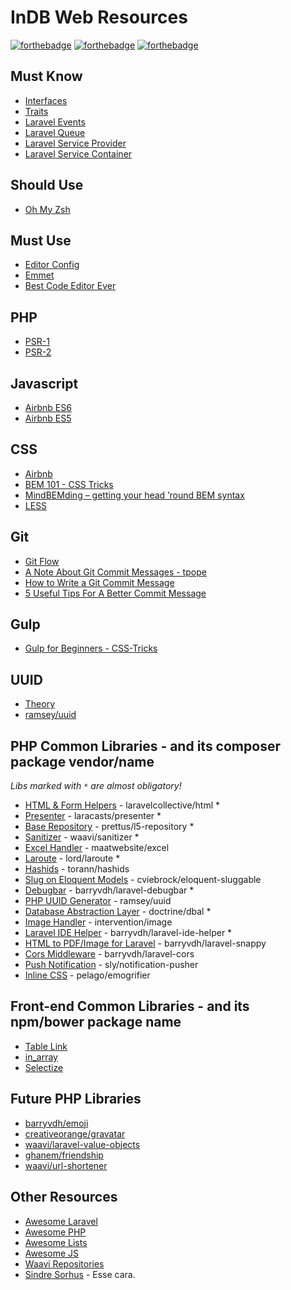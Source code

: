 # InDB Web Resources
[![forthebadge](http://forthebadge.com/images/badges/built-with-love.svg)](http://forthebadge.com)
[![forthebadge](http://forthebadge.com/images/badges/designed-in-ms-paint.svg)](http://forthebadge.com)
[![forthebadge](http://forthebadge.com/images/badges/powered-by-electricity.svg)](http://forthebadge.com)

## Must Know
- [Interfaces](http://php.net/manual/en/language.oop5.interfaces.php)
- [Traits](http://php.net/manual/pt_BR/language.oop5.traits.php)
- [Laravel Events](https://laravel.com/docs/events)
- [Laravel Queue](https://laravel.com/docs/queues)
- [Laravel Service Provider](https://laravel.com/docs/providers)
- [Laravel Service Container](https://laravel.com/docs/container)

## Should Use
- [Oh My Zsh](https://github.com/robbyrussell/oh-my-zsh)

## Must Use
- [Editor Config](http://editorconfig.org/)
- [Emmet](http://emmet.io/)
- [Best Code Editor Ever](http://www.vim.org/)

## PHP
- [PSR-1](http://www.php-fig.org/psr/psr-1/)
- [PSR-2](http://www.php-fig.org/psr/psr-2/)

## Javascript
- [Airbnb ES6](https://github.com/airbnb/javascript)
- [Airbnb ES5](https://github.com/airbnb/javascript/tree/es5-deprecated/es5)

## CSS
- [Airbnb](https://github.com/airbnb/css)
- [BEM 101 - CSS Tricks](https://css-tricks.com/bem-101/)
- [MindBEMding – getting your head ’round BEM syntax](http://csswizardry.com/2013/01/mindbemding-getting-your-head-round-bem-syntax/)
- [LESS](http://lesscss.org/)

## Git
- [Git Flow](http://nvie.com/posts/a-successful-git-branching-model/)
- [A Note About Git Commit Messages - tpope](http://tbaggery.com/2008/04/19/a-note-about-git-commit-messages.html)
- [How to Write a Git Commit Message](http://chris.beams.io/posts/git-commit/)
- [5 Useful Tips For A Better Commit Message](https://robots.thoughtbot.com/5-useful-tips-for-a-better-commit-message)

## Gulp
- [Gulp for Beginners - CSS-Tricks](https://css-tricks.com/gulp-for-beginners/)

## UUID
- [Theory](https://en.wikipedia.org/wiki/Universally_unique_identifier)
- [ramsey/uuid](https://github.com/ramsey/uuid)

## PHP Common Libraries - and its composer package vendor/name

*Libs marked with* `*` *are almost obligatory!*

- [HTML & Form Helpers](https://laravelcollective.com/docs/5.2/html) - laravelcollective/html *
- [Presenter](https://github.com/laracasts/Presenter) - laracasts/presenter *
- [Base Repository](https://github.com/andersao/l5-repository) - prettus/l5-repository *
- [Sanitizer](https://github.com/Waavi/Sanitizer) - waavi/sanitizer *
- [Excel Handler](http://www.maatwebsite.nl/laravel-excel/docs) - maatwebsite/excel
- [Laroute](https://github.com/aaronlord/laroute) - lord/laroute *
- [Hashids](https://github.com/Torann/laravel-hashids) - torann/hashids 
- [Slug on Eloquent Models](https://github.com/cviebrock/eloquent-sluggable) - cviebrock/eloquent-sluggable 
- [Debugbar](https://github.com/barryvdh/laravel-debugbar) - barryvdh/laravel-debugbar *
- [PHP UUID Generator](https://github.com/ramsey/uuid) - ramsey/uuid
- [Database Abstraction Layer](https://packagist.org/packages/doctrine/dbal) - doctrine/dbal *
- [Image Handler](http://image.intervention.io/getting_started/installation) - intervention/image
- [Laravel IDE Helper](https://github.com/barryvdh/laravel-ide-helper) - barryvdh/laravel-ide-helper *
- [HTML to PDF/Image for Laravel](https://github.com/barryvdh/laravel-snappy) - barryvdh/laravel-snappy
- [Cors Middleware](https://github.com/barryvdh/laravel-cors) - barryvdh/laravel-cors
- [Push Notification](https://github.com/Ph3nol/NotificationPusher) - sly/notification-pusher
- [Inline CSS](https://github.com/jjriv/emogrifier) - pelago/emogrifier

## Front-end Common Libraries - and its npm/bower package name
- [Table Link](https://github.com/brunoti/table-link)
- [in_array](https://github.com/brunoti/in_array)
- [Selectize](http://selectize.github.io/selectize.js)

## Future PHP Libraries
- [barryvdh/emoji](https://github.com/barryvdh/Emoji)
- [creativeorange/gravatar](https://github.com/creativeorange/gravatar)
- [waavi/laravel-value-objects](https://github.com/Waavi/laravel-value-objects)
- [ghanem/friendship](https://github.com/AbdullahGhanem/friendship)
- [waavi/url-shortener](https://github.com/Waavi/url-shortener)

## Other Resources
- [Awesome Laravel](https://github.com/chiraggude/awesome-laravel)
- [Awesome PHP](https://github.com/ziadoz/awesome-php)
- [Awesome Lists](https://github.com/sindresorhus/awesome)
- [Awesome JS](https://github.com/sorrycc/awesome-javascript)
- [Waavi Repositories](https://github.com/Waavi)
- [Sindre Sorhus](https://github.com/sindresorhus) - Esse cara.
